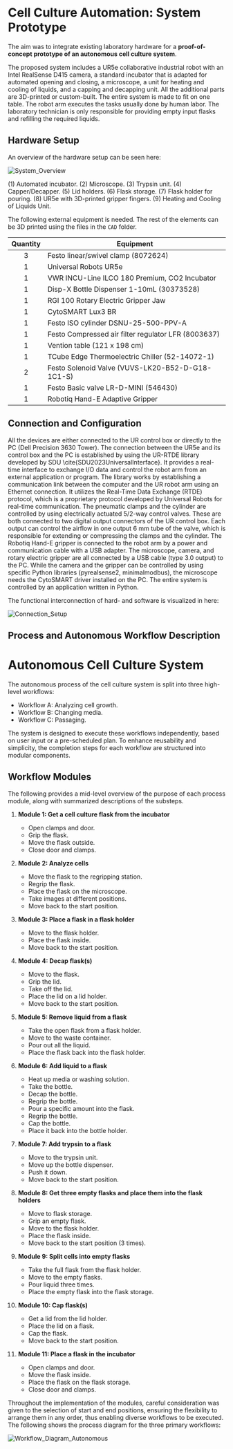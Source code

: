 # Cell Culture Automation: System Prototype

The aim was to integrate existing laboratory hardware for a **proof-of-concept prototype of an autonomous cell culture system**.

The proposed system includes a UR5e collaborative industrial robot with an Intel RealSense D415 camera, a standard incubator that is adapted for automated opening and closing, a microscope, a unit for heating and cooling of liquids, and a capping and decapping unit. All the additional parts are 3D-printed or custom-built. The entire system is made to fit on one table. The robot arm executes the tasks usually done by human labor. The laboratory technician is only responsible for providing empty input flasks and refilling the required liquids. 

## Hardware Setup

An overview of the hardware setup can be seen here:

![System_Overview](https://github.com/DaniSchober/LabLiquidVision/assets/75242605/455447e8-535a-40fa-aa36-86aaea8002ff)

(1) Automated incubator. (2) Microscope. (3) Trypsin unit. (4) Capper/Decapper. (5) Lid holders. (6) Flask storage. (7) Flask holder for pouring. (8) UR5e with 3D-printed gripper fingers. (9) Heating and Cooling of Liquids Unit.

The following external equipment is needed. The rest of the elements can be 3D printed using the files in the `CAD` folder.

|  Quantity  | Equipment                                       |
|:---------:|-------------------------------------------------|
|     3     | Festo linear/swivel clamp (8072624)            |
|     1     | Universal Robots UR5e                         |
|     1     | VWR INCU-Line ILCO 180 Premium, CO2 Incubator  |
|     1     | Disp-X Bottle Dispenser 1-10mL (30373528)      |
|     1     | RGI 100 Rotary Electric Gripper Jaw           |
|     1     | CytoSMART Lux3 BR                             |
|     1     | Festo ISO cylinder DSNU-25-500-PPV-A           |
|     1     | Festo Compressed air filter regulator LFR (8003637) |
|     1     | Vention table (121 x 198 cm)                  |
|     1     | TCube Edge Thermoelectric Chiller (52-14072-1) |
|     2     | Festo Solenoid Valve (VUVS-LK20-B52-D-G18-1C1-S) |
|     1     | Festo Basic valve LR-D-MINI (546430)          |
|     1     | Robotiq Hand-E Adaptive Gripper               |

## Connection and Configuration

All the devices are either connected to the UR control box or directly to the PC (Dell Precision 3630 Tower). The connection between the UR5e and its control box and the PC is established by using the UR-RTDE library developed by SDU \cite{SDU2023UniversalInterface}. It provides a real-time interface to exchange I/O data and control the robot arm from an external application or program. The library works by establishing a communication link between the computer and the UR robot arm using an Ethernet connection. It utilizes the Real-Time Data Exchange (RTDE) protocol, which is a proprietary protocol developed by Universal Robots for real-time communication. The pneumatic clamps and the cylinder are controlled by using electrically actuated 5/2-way control valves. These are both connected to two digital output connectors of the UR control box. Each output can control the airflow in one output 6 mm tube of the valve, which is responsible for extending or compressing the clamps and the cylinder. The Robotiq Hand-E gripper is connected to the robot arm by a power and communication cable with a USB adapter. The microscope, camera, and rotary electric gripper are all connected by a USB cable (type 3.0 output) to the PC. While the camera and the gripper can be controlled by using specific Python libraries (pyrealsense2, minimalmodbus), the microscope needs the CytoSMART driver installed on the PC. The entire system is controlled by an application written in Python.

The functional interconnection of hard- and software is visualized in here:

![Connection_Setup](https://github.com/DaniSchober/LabLiquidVision/assets/75242605/258beef8-be43-4a33-b67d-bf682ef82842)

## Process and Autonomous Workflow Description

# Autonomous Cell Culture System

The autonomous process of the cell culture system is split into three high-level workflows:

- Workflow A: Analyzing cell growth.
- Workflow B: Changing media.
- Workflow C: Passaging.

The system is designed to execute these workflows independently, based on user input or a pre-scheduled plan. To enhance reusability and simplicity, the completion steps for each workflow are structured into modular components.

## Workflow Modules

The following provides a mid-level overview of the purpose of each process module, along with summarized descriptions of the substeps.

1. **Module 1: Get a cell culture flask from the incubator**
   - Open clamps and door.
   - Grip the flask.
   - Move the flask outside.
   - Close door and clamps.

2. **Module 2: Analyze cells**
   - Move the flask to the regripping station.
   - Regrip the flask.
   - Place the flask on the microscope.
   - Take images at different positions.
   - Move back to the start position.

3. **Module 3: Place a flask in a flask holder**
   - Move to the flask holder.
   - Place the flask inside.
   - Move back to the start position.

4. **Module 4: Decap flask(s)**
   - Move to the flask.
   - Grip the lid.
   - Take off the lid.
   - Place the lid on a lid holder.
   - Move back to the start position.

5. **Module 5: Remove liquid from a flask**
   - Take the open flask from a flask holder.
   - Move to the waste container.
   - Pour out all the liquid.
   - Place the flask back into the flask holder.

6. **Module 6: Add liquid to a flask**
   - Heat up media or washing solution.
   - Take the bottle.
   - Decap the bottle.
   - Regrip the bottle.
   - Pour a specific amount into the flask.
   - Regrip the bottle.
   - Cap the bottle.
   - Place it back into the bottle holder.

7. **Module 7: Add trypsin to a flask**
   - Move to the trypsin unit.
   - Move up the bottle dispenser.
   - Push it down.
   - Move back to the start position.

8. **Module 8: Get three empty flasks and place them into the flask holders**
   - Move to flask storage.
   - Grip an empty flask.
   - Move to the flask holder.
   - Place the flask inside.
   - Move back to the start position (3 times).

9. **Module 9: Split cells into empty flasks**
   - Take the full flask from the flask holder.
   - Move to the empty flasks.
   - Pour liquid three times.
   - Place the empty flask into the flask storage.

10. **Module 10: Cap flask(s)**
    - Get a lid from the lid holder.
    - Place the lid on a flask.
    - Cap the flask.
    - Move back to the start position.

11. **Module 11: Place a flask in the incubator**
    - Open clamps and door.
    - Move the flask inside.
    - Place the flask on the flask storage.
    - Close door and clamps.

Throughout the implementation of the modules, careful consideration was given to the selection of start and end positions, ensuring the flexibility to arrange them in any order, thus enabling diverse workflows to be executed. The following shows the process diagram for the three primary workflows:

![Workflow_Diagram_Autonomous](https://github.com/DaniSchober/LabLiquidVision/assets/75242605/816a31f1-3683-42bc-9062-77fc7763a962)



